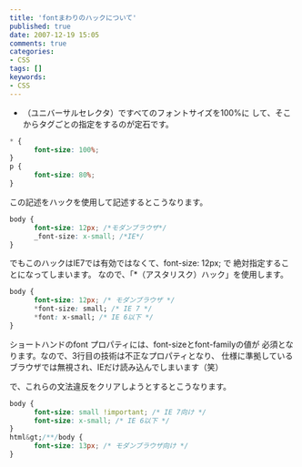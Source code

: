 ```yaml
---
title: 'fontまわりのハックについて'
published: true
date: 2007-12-19 15:05
comments: true
categories:
- CSS
tags: []
keywords:
- CSS
---
```

* （ユニバーサルセレクタ）ですべてのフォントサイズを100%に
して、そこからタグごとの指定をするのが定石です。

```css
* {
      font-size: 100%;
}
p {
      font-size: 80%;
}
```

この記述をハックを使用して記述するとこうなります。
```css
body {
      font-size: 12px; /*モダンブラウザ*/
      _font-size: x-small; /*IE*/
}
```

でもこのハックはIE7では有効ではなくて、font-size: 12px; で
絶対指定することになってしまいます。
なので、「*（アスタリスク）ハック」を使用します。
```css
body {
      font-size: 12px; /* モダンブラウザ */
      *font-size: small; /* IE 7 */
      *font: x-small; /* IE 6以下 */
}
```

ショートハンドのfont プロパティには、font-sizeとfont-familyの値が
必須となります。なので、3行目の技術は不正なプロパティとなり、
仕様に準拠しているブラウザでは無視され、IEだけ読み込んでしまいます（笑）

で、これらの文法違反をクリアしようとするとこうなります。
```css
body {
      font-size: small !important; /* IE 7向け */
      font-size: x-small; /* IE 6以下 */
}
html&gt;/**/body {
      font-size: 13px; /* モダンブラウザ向け */
}
```